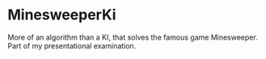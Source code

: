 # MinesweeperKi
More of an algorithm than a KI, that solves the famous game Minesweeper. 
Part of my presentational examination.
